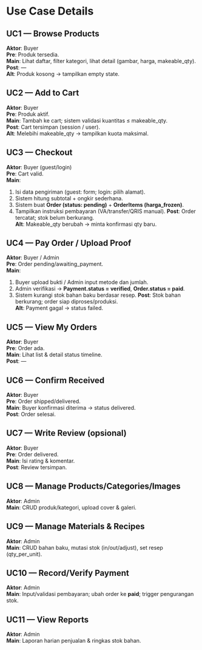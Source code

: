 # Use Case Details

## UC1 — Browse Products
**Aktor**: Buyer  
**Pre**: Produk tersedia.  
**Main**: Lihat daftar, filter kategori, lihat detail (gambar, harga, makeable_qty).  
**Post**: —  
**Alt**: Produk kosong → tampilkan empty state.

## UC2 — Add to Cart
**Aktor**: Buyer  
**Pre**: Produk aktif.  
**Main**: Tambah ke cart; sistem validasi kuantitas ≤ makeable_qty.  
**Post**: Cart tersimpan (session / user).  
**Alt**: Melebihi makeable_qty → tampilkan kuota maksimal.

## UC3 — Checkout
**Aktor**: Buyer (guest/login)  
**Pre**: Cart valid.  
**Main**:
1. Isi data pengiriman (guest: form; login: pilih alamat).
2. Sistem hitung subtotal + ongkir sederhana.
3. Sistem buat **Order (status: pending)** + **OrderItems (harga_frozen)**.
4. Tampilkan instruksi pembayaran (VA/transfer/QRIS manual).
**Post**: Order tercatat; stok belum berkurang.  
**Alt**: Makeable_qty berubah → minta konfirmasi qty baru.

## UC4 — Pay Order / Upload Proof
**Aktor**: Buyer / Admin  
**Pre**: Order pending/awaiting_payment.  
**Main**:
1. Buyer upload bukti / Admin input metode dan jumlah.
2. Admin verifikasi → **Payment.status = verified**, **Order.status = paid**.
3. Sistem kurangi stok bahan baku berdasar resep.
**Post**: Stok bahan berkurang; order siap diproses/produksi.  
**Alt**: Payment gagal → status failed.

## UC5 — View My Orders
**Aktor**: Buyer  
**Pre**: Order ada.  
**Main**: Lihat list & detail status timeline.  
**Post**: —  

## UC6 — Confirm Received
**Aktor**: Buyer  
**Pre**: Order shipped/delivered.  
**Main**: Buyer konfirmasi diterima → status delivered.  
**Post**: Order selesai.  

## UC7 — Write Review (opsional)
**Aktor**: Buyer  
**Pre**: Order delivered.  
**Main**: Isi rating & komentar.  
**Post**: Review tersimpan.  

## UC8 — Manage Products/Categories/Images
**Aktor**: Admin  
**Main**: CRUD produk/kategori, upload cover & galeri.

## UC9 — Manage Materials & Recipes
**Aktor**: Admin  
**Main**: CRUD bahan baku, mutasi stok (in/out/adjust), set resep (qty_per_unit).

## UC10 — Record/Verify Payment
**Aktor**: Admin  
**Main**: Input/validasi pembayaran; ubah order ke **paid**; trigger pengurangan stok.

## UC11 — View Reports
**Aktor**: Admin  
**Main**: Laporan harian penjualan & ringkas stok bahan.
